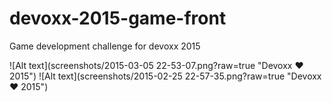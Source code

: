 # devoxx-2015-game-front
Game development challenge for devoxx 2015

![Alt text](screenshots/2015-03-05 22-53-07.png?raw=true "Devoxx ♥ 2015")
![Alt text](screenshots/2015-02-25 22-57-35.png?raw=true "Devoxx ♥ 2015")